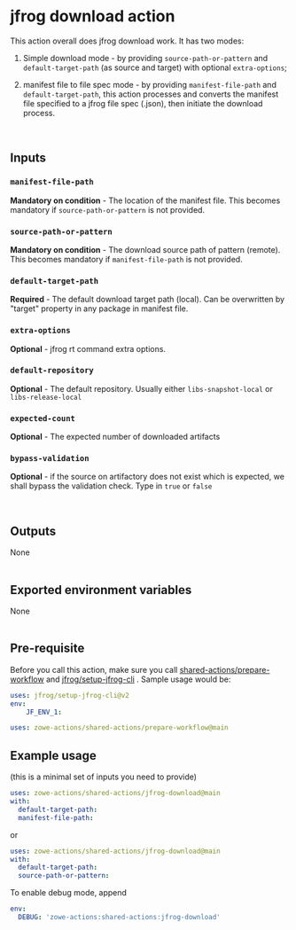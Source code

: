 # jfrog download action

This action overall does jfrog download work. It has two modes:

1. Simple download mode - by providing `source-path-or-pattern` and `default-target-path` (as source and target) with optional `extra-options`;

2. manifest file to file spec mode - by providing `manifest-file-path` and `default-target-path`, this action processes and converts the manifest file specified to a jfrog file spec (.json), then initiate the download process.

<br />

## Inputs

### `manifest-file-path`

**Mandatory on condition** - The location of the manifest file. This becomes mandatory if `source-path-or-pattern` is not provided.

### `source-path-or-pattern`

**Mandatory on condition** - The download source path of pattern (remote). This becomes mandatory if `manifest-file-path` is not provided.

### `default-target-path`

**Required** - The default download target path (local). Can be overwritten by "target" property in any package in manifest file.

### `extra-options`

**Optional** - jfrog rt command extra options.

### `default-repository`

**Optional** - The default repository. Usually either `libs-snapshot-local` or `libs-release-local`

### `expected-count`

**Optional** - The expected number of downloaded artifacts

### `bypass-validation`

**Optional** - if the source on artifactory does not exist which is expected, we shall bypass the validation check. Type in `true` or `false`

<br />

## Outputs

None
<br /><br />

## Exported environment variables

None
<br /><br />

## Pre-requisite

Before you call this action, make sure you call [shared-actions/prepare-workflow](https://github.com/zowe-actions/shared-actions/tree/main/prepare-workflow) and [jfrog/setup-jfrog-cli](https://github.com/jfrog/setup-jfrog-cli) . Sample usage would be:

```yaml
uses: jfrog/setup-jfrog-cli@v2
env:
    JF_ENV_1:

uses: zowe-actions/shared-actions/prepare-workflow@main
```

## Example usage

(this is a minimal set of inputs you need to provide)

```yaml
uses: zowe-actions/shared-actions/jfrog-download@main
with:
  default-target-path:
  manifest-file-path:
```

or

```yaml
uses: zowe-actions/shared-actions/jfrog-download@main
with:
  default-target-path:
  source-path-or-pattern:
```

To enable debug mode, append

```yaml
env:
  DEBUG: 'zowe-actions:shared-actions:jfrog-download'
```
